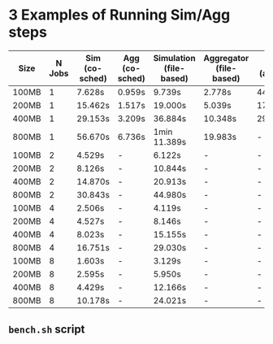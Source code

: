 # 3 Examples of Running Sim/Agg steps

| Size | N Jobs | Sim (co-sched) | Agg (co-sched) | Simulation (file-based) | Aggregator (file-based) | Sim (adios) | Agg (Adios) |
| ---- | ------ | ----------------------- | ----------------------- | -------------- | -------------- | ----------- | ----------- |
| 100MB | 1   |  7.628s | 0.959s |  9.739s | 2.778s | 44.64s | 15.85s |
| 200MB | 1   | 15.462s | 1.517s |  19.000s |5.039s | 178.19s | 75.35s |
| 400MB | 1   |  29.153s | 3.209s |  36.884s | 10.348s | 299.75s | 245.79s |
| 800MB | 1   |  56.670s | 6.736s |  1min 11.389s |19.983s | -| 778.34s |
| 100MB | 2   | 4.529s | - |   6.122s |- | -| -|
| 200MB | 2   |  8.126s | - |   10.844s |- | -| -|
| 400MB | 2   | 14.870s | - |  20.913s |- | -| -|
| 800MB | 2   | 30.843s |  - |  44.980s |- | -| -|
| 100MB | 4   |  2.506s | - |  4.119s |- | -| -|
| 200MB | 4   | 4.527s |  - |  8.146s |- | -| -|
| 400MB | 4   |  8.023s | - |  15.155s |- | -| -|
| 800MB | 4   |  16.751s | -  |  29.030s |- | -| -|
| 100MB | 8   |  1.603s |- |  3.129s |- | -| -|
| 200MB | 8   |  2.595s | - |  5.950s |- | -| -|
| 400MB | 8   |  4.429s | - |  12.166s |- | -| -|
| 800MB | 8   |  10.178s | - |  24.021s |- | -| -|


## `bench.sh` script
